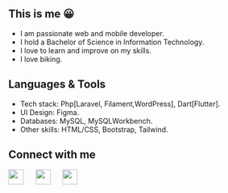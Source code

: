 ## This is me 😀
<!-- ## Bio -->
- I am passionate web and mobile developer.
- I hold a Bachelor of Science in Information Technology.
- I love to learn and improve on my skills.
- I love biking.


## Languages & Tools
- Tech stack: Php[Laravel, Filament,WordPress], Dart[Flutter].
- UI Design: Figma.
- Databases: MySQL, MySQLWorkbench.
- Other skills: HTML/CSS, Bootstrap, Tailwind.

## Connect with me
<p align="left">
<a href="https://twitter.com/MairaAbhishek" target="_blank"><img height="30" src="https://raw.githubusercontent.com/LawrenciaDzifa/LawrenciaDzifa/master/Resources/twitter.png?raw=true"></a>&nbsp;&nbsp;&nbsp;&nbsp;&nbsp;
<a href="https://www.linkedin.com/in/abhishek-maira/" target="_blank"><img height="30" src="https://raw.githubusercontent.com/LawrenciaDzifa/LawrenciaDzifa/master/linkedin.png?raw=true"></a>&nbsp;&nbsp;&nbsp;&nbsp;&nbsp;
<a href="https://www.linkedin.com/in/abhishek-maira/" target="_blank"><img height="30" src="https://raw.githubusercontent.com/LawrenciaDzifa/LawrenciaDzifa/master/linkedin.png?raw=true"></a>&nbsp;&nbsp;&nbsp;&nbsp;&nbsp;


</p>




<!-- ## 𝗦𝘁𝗮𝘁𝘀 -->

<!-- ![Lawrencia Dzifa's github stats](https://github-readme-stats.vercel.app/api?username=lawrenciadzifa&show_icons=true&theme=dracula) -->

